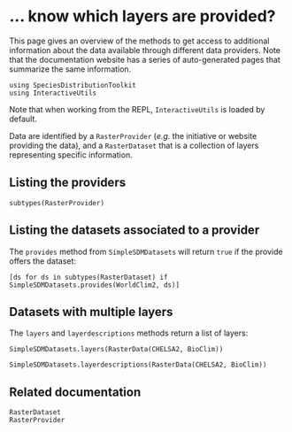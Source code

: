 # ... know which layers are provided?

This page gives an overview of the methods to get access to additional
information about the data available through different data providers. Note that
the documentation website has a series of auto-generated pages that summarize
the same information.

```@example 1
using SpeciesDistributionToolkit
using InteractiveUtils
```

Note that when working from the REPL, `InteractiveUtils` is loaded by default.

Data are identified by a `RasterProvider` (*e.g.* the initiative or website
providing the data), and a `RasterDataset` that is a collection of layers
representing specific information.

## Listing the providers

```@example 1
subtypes(RasterProvider)
```

## Listing the datasets associated to a provider

The `provides` method from `SimpleSDMDatasets` will return `true` if the provide
offers the dataset:

```@example 1
[ds for ds in subtypes(RasterDataset) if SimpleSDMDatasets.provides(WorldClim2, ds)]
```

## Datasets with multiple layers

The `layers` and `layerdescriptions` methods return a list of layers:

```@example 1
SimpleSDMDatasets.layers(RasterData(CHELSA2, BioClim))
```

```@example 1
SimpleSDMDatasets.layerdescriptions(RasterData(CHELSA2, BioClim))
```

## Related documentation

```@docs; canonical=false
RasterDataset
RasterProvider
```